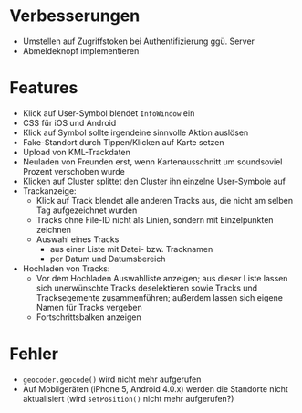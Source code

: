 Verbesserungen
==============

 * Umstellen auf Zugriffstoken bei Authentifizierung ggü. Server
 * Abmeldeknopf implementieren 


Features
========

 * Klick auf User-Symbol blendet `InfoWindow` ein
 * CSS für iOS und Android
 * Klick auf Symbol sollte irgendeine sinnvolle Aktion auslösen
 * Fake-Standort durch Tippen/Klicken auf Karte setzen
 * Upload von KML-Trackdaten
 * Neuladen von Freunden erst, wenn Kartenausschnitt um soundsoviel Prozent verschoben wurde
 * Klicken auf Cluster splittet den Cluster ihn einzelne User-Symbole auf
 * Trackanzeige:
   - Klick auf Track blendet alle anderen Tracks aus, die nicht am selben Tag aufgezeichnet wurden
   - Tracks ohne File-ID nicht als Linien, sondern mit Einzelpunkten zeichnen
   - Auswahl eines Tracks
     * aus einer Liste mit Datei- bzw. Tracknamen
     * per Datum und Datumsbereich
 * Hochladen von Tracks:
   - Vor dem Hochladen Auswahlliste anzeigen; aus dieser Liste lassen sich unerwünschte Tracks deselektieren sowie Tracks und Tracksegemente zusammenführen; außerdem lassen sich eigene Namen für Tracks vergeben
   - Fortschrittsbalken anzeigen

Fehler
======

 * `geocoder.geocode()` wird nicht mehr aufgerufen
 * Auf Mobilgeräten (iPhone 5, Android 4.0.x) werden die Standorte nicht aktualisiert (wird `setPosition()` nicht mehr aufgerufen?)

 